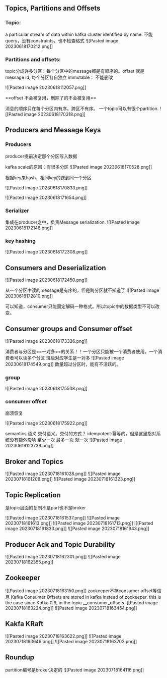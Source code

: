 ## Topics, Partitions and Offsets
### Topic: 
a particular stream of data within kafka cluster identified by name.
不能query，没有constraints，也不检查格式
![[Pasted image 20230618170212.png]] 
### Partitions and offsets:
topic分成许多分区，每个分区中的message都是有顺序的。offset 就是 message id, 每个分区各自独立
immutable： 不能删改

![[Pasted image 20230618112057.png]]

==offset 不会被复用，删除了的不会被复用==

消息的顺序只在每个分区内有序。跨区不有序。
一个topic可以有很个partition.
![[Pasted image 20230618170318.png]]

## Producers and Message Keys

### Producers

producer提前决定那个分区写入数据

kafka scale的原因：有很多分区
![[Pasted image 20230618170528.png]]

根据key来hash，相同key的送到同一个分区

![[Pasted image 20230618170833.png]]

![[Pasted image 20230618171654.png]] 

### Serializer
集成在producer之中，负责Message serialization.
![[Pasted image 20230618172146.png]]

### key hashing
 ![[Pasted image 20230618172308.png]]
## Consumers and Deserialization

![[Pasted image 20230618172450.png]]

从一个分区中读的message是有序的，但是跨分区就不知道了
![[Pasted image 20230618172810.png]]

可以知道，consumer只能固定解码一种格式。所以topic中的数据类型不可以改变。 
## Consumer groups and Consumer offset
![[Pasted image 20230618173326.png]]

消费者与分区是==一对多==的关系！！一个分区只能被一个消费者使用。一个消费者可以读多个分区
班级对应学生是一对多
![[Pasted image 20230618174549.png]]
数量超过分区时，能有不活跃的。
### group
![[Pasted image 20230618175508.png]]

### consumer offset
崩溃恢复

![[Pasted image 20230618175922.png]]

semantics 语义
交付语义。交付的方式？
idempotent:幂等的，但是这里指对系统没有额外影响
至少一次
最多一次
就一次
![[Pasted image 20230619123739.png]]
## Broker and Topics
![[Pasted image 20230718161028.png]]
![[Pasted image 20230718161208.png]]
![[Pasted image 20230718161323.png]]
## Topic Replication


是topic层面的复制不是part也不是broker


![[Pasted image 20230718161537.png]]
![[Pasted image 20230718161613.png]]
![[Pasted image 20230718161713.png]]
![[Pasted image 20230718161833.png]]
![[Pasted image 20230718161943.png]]

## Producer Ack and Topic Durability
![[Pasted image 20230718162301.png]]
![[Pasted image 20230718162355.png]]
## Zookeeper
![[Pasted image 20230718163150.png]]
zookeeper不存consumer offset等信息
Kafka Consumer Offsets are stored in kafka instead of zookeeper. this is the case since Kafka 0.9, in the topic __consumer_offsets
![[Pasted image 20230718163224.png]]
![[Pasted image 20230718163454.png]]
## Kakfa KRaft
![[Pasted image 20230718163622.png]]
![[Pasted image 20230718163646.png]]
![[Pasted image 20230718163703.png]]
## Roundup

partition编号是broker决定的
![[Pasted image 20230718164116.png]]